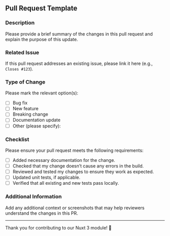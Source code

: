 ## Pull Request Template

### Description

Please provide a brief summary of the changes in this pull request and explain the purpose of this update.

### Related Issue

If this pull request addresses an existing issue, please link it here (e.g., `Closes #123`).

### Type of Change

Please mark the relevant option(s):

- [ ] Bug fix
- [ ] New feature
- [ ] Breaking change
- [ ] Documentation update
- [ ] Other (please specify):

### Checklist

Please ensure your pull request meets the following requirements:

- [ ] Added necessary documentation for the change.
- [ ] Checked that my change doesn’t cause any errors in the build.
- [ ] Reviewed and tested my changes to ensure they work as expected.
- [ ] Updated unit tests, if applicable.
- [ ] Verified that all existing and new tests pass locally.

### Additional Information

Add any additional context or screenshots that may help reviewers understand the changes in this PR.

---

Thank you for contributing to our Nuxt 3 module! 🎉
